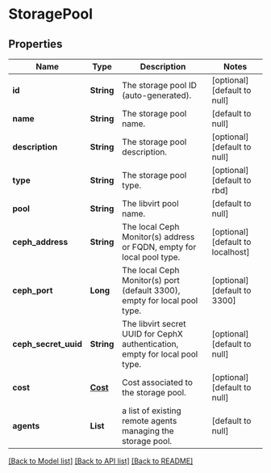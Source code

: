 # StoragePool
## Properties

| Name | Type | Description | Notes |
|------------ | ------------- | ------------- | -------------|
| **id** | **String** | The storage pool ID (auto-generated). | [optional] [default to null] |
| **name** | **String** | The storage pool name. | [default to null] |
| **description** | **String** | The storage pool description. | [optional] [default to null] |
| **type** | **String** | The storage pool type. | [optional] [default to rbd] |
| **pool** | **String** | The libvirt pool name. | [default to null] |
| **ceph\_address** | **String** | The local Ceph Monitor(s) address or FQDN, empty for local pool type. | [optional] [default to localhost] |
| **ceph\_port** | **Long** | The local Ceph Monitor(s) port (default 3300), empty for local pool type. | [optional] [default to 3300] |
| **ceph\_secret\_uuid** | **String** | The libvirt secret UUID for CephX authentication, empty for local pool type. | [optional] [default to null] |
| **cost** | [**Cost**](.md) | Cost associated to the storage pool. | [optional] [default to null] |
| **agents** | **List** | a list of existing remote agents managing the storage pool. | [default to null] |

[[Back to Model list]](../README.md#documentation-for-models) [[Back to API list]](../README.md#documentation-for-api-endpoints) [[Back to README]](../README.md)

